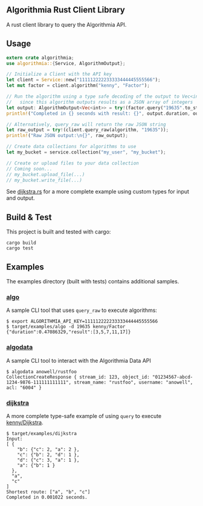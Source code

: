 Algorithmia Rust Client Library
-------------------------------

A rust client library to query the Algorithmia API.

## Usage

```rust
extern crate algorithmia;
use algorithmia::{Service, AlgorithmOutput};

// Initialize a Client with the API key
let client = Service::new("111112222233333444445555566");
let mut factor = client.algorithm("kenny", "Factor");

// Run the algorithm using a type safe decoding of the output to Vec<int>
//   since this algorithm outputs results as a JSON array of integers
let output: AlgorithmOutput<Vec<int>> = try!(factor.query("19635".to_string()));
println!("Completed in {} seconds with result: {}", output.duration, output.result);

// Alternatively, query_raw will return the raw JSON string
let raw_output = try!(client.query_raw(algorithm, "19635"));
println!("Raw JSON output:\n{}", raw_output);

// Create data collections for algorithms to use
let my_bucket = service.collection("my_user", "my_bucket");

// Create or upload files to your data collection
// Coming soon...
// my_bucket.upload_file(...)
// my_bucket.write_file(...)
```

See [dijkstra.rs](examples/dijkstra.rs) for a more complete example using custom types for input and output.

## Build & Test

This project is built and tested with cargo:

    cargo build
    cargo test

## Examples

The examples directory (built with tests) contains additional samples.

### [algo](examples/algo.rs)

A sample CLI tool that uses `query_raw` to execute algorithms:

    $ export ALGORITHMIA_API_KEY=111112222233333444445555566
    $ target/examples/algo -d 19635 kenny/Factor
    {"duration":0.47086329,"result":[3,5,7,11,17]}

### [algodata](examples/algodata.rs)

A sample CLI tool to interact with the Algorithmia Data API

    $ algodata anowell/rustfoo
    CollectionCreateResponse { stream_id: 123, object_id: "01234567-abcd-1234-9876-111111111111", stream_name: "rustfoo", username: "anowell", acl: "6004" }

### [dijkstra](examples/dijkstra.rs)

A more complete type-safe example of using `query` to execute [kenny/Dijkstra](http://algorithmia.com/algorithms/kenny/Dijkstra).

    $ target/examples/dijkstra
    Input:
    [ {
        "b": {"c": 2, "a": 2 },
        "c": {"b": 2, "d": 1 },
        "d": {"c": 3, "a": 1 },
        "a": {"b": 1 }
      },
      "a",
      "c"
    ]
    Shortest route: ["a", "b", "c"]
    Completed in 0.001022 seconds.
